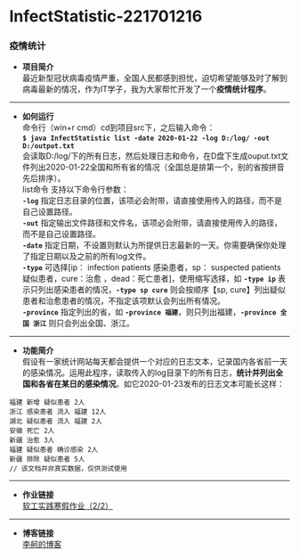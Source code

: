 # InfectStatistic-221701216  
### 疫情统计
* **项目简介**  
最近新型冠状病毒疫情严重，全国人民都感到担忧，迫切希望能够及时了解到病毒最新的情况，作为IT学子，我为大家帮忙开发了一个**疫情统计程序**。
***


* **如何运行**  
命令行（win+r cmd）cd到项目src下，之后输入命令：  
**`$ java InfectStatistic list -date 2020-01-22 -log D:/log/ -out D:/output.txt`**  
会读取D:/log/下的所有日志，然后处理日志和命令，在D盘下生成ouput.txt文件列出2020-01-22全国和所有省的情况（全国总是排第一个，别的省按拼音先后排序）。  
list命令 支持以下命令行参数：  
**`-log`** 指定日志目录的位置，该项必会附带，请直接使用传入的路径，而不是自己设置路径。  
**`-out`** 指定输出文件路径和文件名，该项必会附带，请直接使用传入的路径，而不是自己设置路径。  
**`-date`** 指定日期，不设置则默认为所提供日志最新的一天。你需要确保你处理了指定日期以及之前的所有log文件。  
**`-type`** 可选择[ip： infection patients 感染患者，sp： suspected patients 疑似患者，cure：治愈 ，dead：死亡患者]，使用缩写选择，如 **`-type ip`** 表示只列出感染患者的情况，**`-type sp cure`** 则会按顺序【sp, cure】列出疑似患者和治愈患者的情况，不指定该项默认会列出所有情况。  
**`-province`** 指定列出的省，如 **`-province 福建`**，则只列出福建，**`-province 全国 浙江`** 则只会列出全国、浙江。  
***


* **功能简介**  
假设有一家统计网站每天都会提供一个对应的日志文本，记录国内各省前一天的感染情况。运用此程序，读取传入的log目录下的所有日志，**统计并列出全国和各省在某日的感染情况**。如它2020-01-23发布的日志文本可能长这样：
```福建 新增 感染患者 23人
福建 新增 疑似患者 2人
浙江 感染患者 流入 福建 12人
湖北 疑似患者 流入 福建 2人
安徽 死亡 2人
新疆 治愈 3人
福建 疑似患者 确诊感染 2人
新疆 排除 疑似患者 5人
// 该文档并非真实数据，仅供测试使用  
```  
***


* **作业链接**  
[软工实践寒假作业（2/2）](https://edu.cnblogs.com/campus/fzu/2020SPRINGS/homework/10287)
***


* **博客链接**  
[李舸的博客](https://www.cnblogs.com/fzulige/)